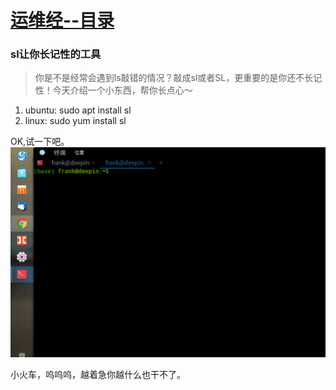 # [运维经--目录](https://blog.csdn.net/xk_xx/article/details/104141649)

### sl让你长记性的工具

> 你是不是经常会遇到ls敲错的情况？敲成sl或者SL，更重要的是你还不长记性！今天介绍一个小东西，帮你长点心～

1. ubuntu: sudo apt install sl
2. linux: sudo yum install sl

OK,试一下吧。
![ ](../res/chapter2.gif)

小火车，呜呜呜，越着急你越什么也干不了。
